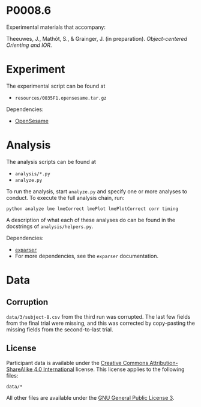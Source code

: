 # P0008.6

Experimental materials that accompany:

Theeuwes, J., Mathôt, S., & Grainger, J. (in preparation). *Object-centered Orienting and IOR*.

# Experiment

The experimental script can be found at

- `resources/0035F1.opensesame.tar.gz`

Dependencies:

- [OpenSesame](http://osdoc.cogsci.nl/)

# Analysis

The analysis scripts can be found at

- `analysis/*.py`
- `analyze.py`

To run the analysis, start `analyze.py` and specify one or more analyses to conduct. To execute the full analysis chain, run:

	python analyze lme lmeCorrect lmePlot lmePlotCorrect corr timing

A description of what each of these analyses do can be found in the docstrings of `analysis/helpers.py`.

Dependencies:

- [`exparser`](https://github.com/smathot/exparser)
- For more dependencies, see the `exparser` documentation.

# Data

## Corruption

`data/3/subject-8.csv` from the third run was corrupted. The last few fields from the final trial were missing, and this was corrected by copy-pasting the missing fields from the second-to-last trial.

## License

Participant data is available under the [Creative Commons Attribution-ShareAlike 4.0 International][CC-by-SA] license. This license applies to the following files:

	data/*

All other files are available under the [GNU General Public License 3][gpl].

[CC-by-SA]: http://creativecommons.org/licenses/by-sa/4.0/
[gpl]: https://www.gnu.org/copyleft/gpl.html
